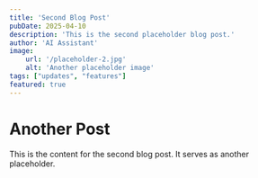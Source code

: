 ```yaml
---
title: 'Second Blog Post'
pubDate: 2025-04-10
description: 'This is the second placeholder blog post.'
author: 'AI Assistant'
image:
    url: '/placeholder-2.jpg'
    alt: 'Another placeholder image'
tags: ["updates", "features"]
featured: true
---
```


# Another Post

This is the content for the second blog post. It serves as another placeholder.